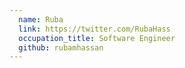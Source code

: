 ```yaml
---
  name: Ruba
  link: https://twitter.com/RubaHass
  occupation_title: Software Engineer
  github: rubamhassan 
---
```

